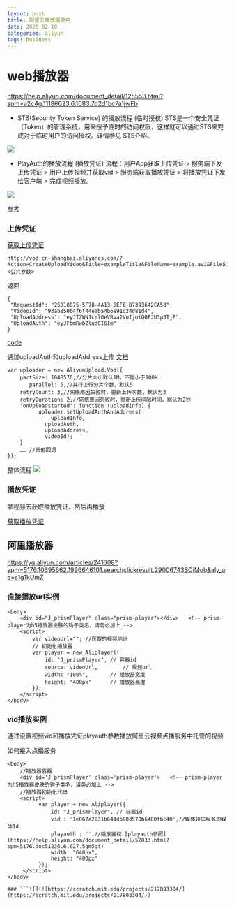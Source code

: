 ```yaml
---
layout: post
title: 阿里云播放器使用
date: 2020-02-19
categories: aliyun 
tags: business
---
```



# web播放器

https://help.aliyun.com/document_detail/125553.html?spm=a2c4g.11186623.6.1083.7d2d1bc7a1jwFb

- STS(Security Token Service) 的播放流程 (临时授权)
STS是一个安全凭证（Token）的管理系统，用来授予临时的访问权限，这样就可以通过STS来完成对于临时用户的访问授权。详情参见 STS介绍。


![](https://tva1.sinaimg.cn/large/0082zybpgy1gbzc5xmxk5j30rf0hu77n.jpg)


- PlayAuth的播放流程 (播放凭证)
流程：用户App获取上传凭证 > 服务端下发上传凭证 > 用户上传视频并获取vid > 服务端获取播放凭证 > 将播放凭证下发给客户端 > 完成视频播放。


![](https://tva1.sinaimg.cn/large/0082zybpgy1gbzc7i9n6nj30nt0h0q4j.jpg)

[参考](https://help.aliyun.com/document_detail/125553.html?spm=a2c4g.11186623.6.1083.7d2d1bc7a1jwFb)

### 上传凭证

[获取上传凭证](https://help.aliyun.com/document_detail/55407.html?spm=a2c4g.11186623.6.709.2df3480fmNnx8C)

```
http://vod.cn-shanghai.aliyuncs.com/?Action=CreateUploadVideo&Title=exampleTitle&FileName=example.avi&FileSize=10485760&Format=JSON&<公共参数>

```

返回

```
{
 "RequestId": "25818875-5F78-4A13-BEF6-D7393642CA58",
 "VideoId": "93ab850b4f6f44eab54b6e91d24d81d4",
 "UploadAddress": "eyJTZWN1cml0eVRva2VuIjoiQ0FJU3p3TjF",
 "UploadAuth": "eyJFbmRwb2ludCI6Im"
}

```
[code](https://help.aliyun.com/document_detail/101396.html?spm=a2c4g.11186623.2.34.3101257e79vfgZ#CreateUploadVideo)

通过uploadAuth和uploadAddress上传  [文档](https://help.aliyun.com/document_detail/99889.html?spm=a2c4g.11186623.6.1050.3c5b6bd14ZdJlr)

```
var uploader = new AliyunUpload.Vod({
    partSize: 1048576,//分片大小默认1M，不能小于100K
       parallel: 5,//并行上传分片个数，默认5
    retryCount: 3,//网络原因失败时，重新上传次数，默认为3
    retryDuration: 2,//网络原因失败时，重新上传间隔时间，默认为2秒
    'onUploadstarted': function (uploadInfo) {
          uploader.setUploadAuthAndAddress(
              uploadInfo, 
            uploadAuth, 
            uploadAddress,
            videoId);
    }
    …… //其他回调
});

```
整体流程 
![](https://tva1.sinaimg.cn/large/0082zybply1gc1hdi5iwqj30cb097gnt.jpg)


### 播放凭证
拿视频去获取播放凭证，然后再播放

[获取播放凭证](https://help.aliyun.com/document_detail/52833.html?spm=a2c4g.11186623.2.15.3321142aWmx65J)

## 阿里播放器


https://yq.aliyun.com/articles/241608?spm=5176.10695662.1996646101.searchclickresult.29006743SOiMob&aly_as=s1g1kUmZ

### 直接播放url实例

```
<body>
    <div id="J_prismPlayer" class="prism-player"></div>   <!-- prism-player为h5播放器皮肤的钩子类名，请务必加上 -->
    <script>
        var videoUrl=""; //获取的视频地址
        // 初始化播放器
        var player = new Aliplayer({
            id: "J_prismPlayer", // 容器id
            source: videoUrl,        // 视频url
            width: "100%",       // 播放器宽度
            height: "400px"      // 播放器高度
        });
    </script>
</body>
```


### vid播放实例
通过设置视频vid和播放凭证playauth参数播放阿里云视频点播服务中托管的视频

如何接入点播服务

```
<body>
    //播放器容器
    <div id='J_prismPlayer' class='prism-player'>   <!-- prism-player为h5播放器皮肤的钩子类名，请务必加上 -->
    //播放器初始化代码
    <script>
          var player = new Aliplayer({
              id: "J_prismPlayer", // 容器id
              vid : '1e067a2831b641db90d570b6480fbc40',//媒体转码服务的媒体Id
              playauth : '',//播放鉴权 [playauth参照](https://help.aliyun.com/document_detail/52833.html?spm=5176.doc51236.6.627.5gm5gf)
              width: "640px",
              height: "480px"
          });
     </script>
</body>

### ```![](![https://scratch.mit.edu/projects/217893304/](https://scratch.mit.edu/projects/217893304/))